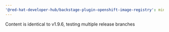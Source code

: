 ```yaml
---
'@red-hat-developer-hub/backstage-plugin-openshift-image-registry': minor
---
```


Content is identical to v1.9.6, testing multiple release branches
